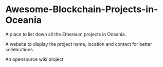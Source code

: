 # Awesome-Blockchain-Projects-in-Oceania
A place to list down all the Ethereum projects in Oceania.

A website to display the project name, location and contact for better collebrations.

An opensource wiki project
